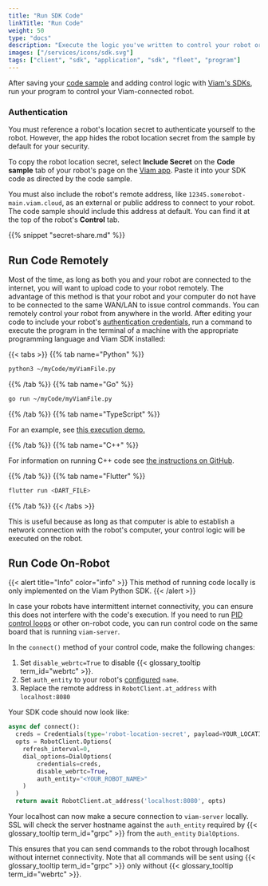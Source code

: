 ```yaml
---
title: "Run SDK Code"
linkTitle: "Run Code"
weight: 50
type: "docs"
description: "Execute the logic you've written to control your robot or fleet."
images: ["/services/icons/sdk.svg"]
tags: ["client", "sdk", "application", "sdk", "fleet", "program"]
---
```


After saving your [code sample](/program/#hello-world-the-code-sample-tab) and adding control logic with [Viam's SDKs](/program/apis/), run your program to control your Viam-connected robot.

### Authentication

You must reference a robot's location secret to authenticate yourself to the robot.
However, the app hides the robot location secret from the sample by default for your security.

To copy the robot location secret, select **Include Secret** on the **Code sample** tab of your robot's page on the [Viam app](https://app.viam.com).
Paste it into your SDK code as directed by the code sample.

You must also include the robot's remote address, like `12345.somerobot-main.viam.cloud`, as an external or public address to connect to your robot.
The code sample should include this address at default.
You can find it at the top of the robot's **Control** tab.

{{% snippet "secret-share.md" %}}

## Run Code Remotely

Most of the time, as long as both you and your robot are connected to the internet, you will want to upload code to your robot remotely.
The advantage of this method is that your robot and your computer do not have to be connected to the same WAN/LAN to issue control commands.
You can remotely control your robot from anywhere in the world.
After editing your code to include your robot's [authentication credentials](#authentication), run a command to execute the program in the terminal of a machine with the appropriate programming language and Viam SDK installed:

{{< tabs >}}
{{% tab name="Python" %}}

```sh {class="command-line" data-prompt="$"}
python3 ~/myCode/myViamFile.py
```

{{% /tab %}}
{{% tab name="Go" %}}

```sh {class="command-line" data-prompt="$"}
go run ~/myCode/myViamFile.py
```

{{% /tab %}}
{{% tab name="TypeScript" %}}

For an example, see [this execution demo.](https://github.com/viamrobotics/viam-typescript-sdk/tree/main/examples/vanilla)

{{% /tab %}}
{{% tab name="C++" %}}

For information on running C++ code see [the instructions on GitHub](https://github.com/viamrobotics/viam-cpp-sdk/blob/main/BUILDING.md).

{{% /tab %}}
{{% tab name="Flutter" %}}

```sh {class="command-line" data-prompt="$"}
flutter run <DART_FILE>
```

{{% /tab %}}
{{< /tabs >}}

This is useful because as long as that computer is able to establish a network connection with the robot's computer, your control logic will be executed on the robot.

## Run Code On-Robot

{{< alert title="Info" color="info" >}}
This method of running code locally is only implemented on the Viam Python SDK.
{{< /alert >}}

In case your robots have intermittent internet connectivity, you can ensure this does not interfere with the code's execution.
If you need to run [PID control loops](https://en.wikipedia.org/wiki/PID_controller) or other on-robot code, you can run control code on the same board that is running `viam-server`.

In the `connect()` method of your control code, make the following changes:

1. Set `disable_webrtc=True` to disable {{< glossary_tooltip term_id="webrtc" >}}.
2. Set `auth_entity` to your robot's [configured](/manage/configuration/) `name`.
3. Replace the remote address in `RobotClient.at_address` with `localhost:8080`

Your SDK code should now look like:

```python {class="line-numbers linkable-line-numbers"}
async def connect():
  creds = Credentials(type='robot-location-secret', payload=YOUR_LOCATION_SECRET)
  opts = RobotClient.Options(
    refresh_interval=0,
    dial_options=DialOptions(
        credentials=creds,
        disable_webrtc=True,
        auth_entity="<YOUR_ROBOT_NAME>"
    )
  )
  return await RobotClient.at_address('localhost:8080', opts)
```

Your localhost can now make a secure connection to `viam-server` locally.
SSL will check the server hostname against the `auth_entity` required by {{< glossary_tooltip term_id="grpc" >}} from the `auth_entity` `DialOptions`.

This ensures that you can send commands to the robot through localhost without internet connectivity.
Note that all commands will be sent using {{< glossary_tooltip term_id="grpc" >}} only without {{< glossary_tooltip term_id="webrtc" >}}.
